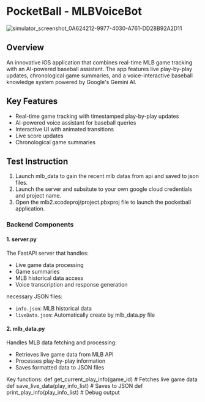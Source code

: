 # PocketBall - MLBVoiceBot
![simulator_screenshot_0A624212-9977-4030-A761-DD28B92A2D11](https://github.com/user-attachments/assets/74826d5b-a443-4126-a1f7-b6ef6d60a531)

## Overview
An innovative iOS application that combines real-time MLB game tracking with an AI-powered baseball assistant. The app features live play-by-play updates, chronological game summaries, and a voice-interactive baseball knowledge system powered by Google's Gemini AI.

## Key Features
- Real-time game tracking with timestamped play-by-play updates
- AI-powered voice assistant for baseball queries
- Interactive UI with animated transitions
- Live score updates
- Chronological game summaries

## Test Instruction
1. Launch mlb_data to gain the recent mlb datas from api and saved to json files.
2. Launch the server and subsitute to your own google cloud credentials and project name.
3. Open the mlb2.xcodeproj/project.pbxproj file to launch the pocketball application. 

### Backend Components

#### 1. server.py
The FastAPI server that handles:
- Live game data processing
- Game summaries
- MLB historical data access
- Voice transcription and response generation

necessary JSON files:
- `info.json`: MLB historical data
- `liveData.json`: Automatically create by mlb_data.py file

#### 2. mlb_data.py
Handles MLB data fetching and processing:
- Retrieves live game data from MLB API
- Processes play-by-play information
- Saves formatted data to JSON files

Key functions:
def get_current_play_info(game_id) # Fetches live game data
def save_live_data(play_info_list) # Saves to JSON
def print_play_info(play_info_list) # Debug output
